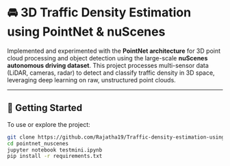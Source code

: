# 🚘 3D Traffic Density Estimation using PointNet & nuScenes

Implemented and experimented with the **PointNet architecture** for 3D point cloud processing and object detection using the large-scale **nuScenes autonomous driving dataset**. This project processes multi-sensor data (LiDAR, cameras, radar) to detect and classify traffic density in 3D space, leveraging deep learning on raw, unstructured point clouds.

---

## 🚀 Getting Started

To use or explore the project:

```bash
git clone https://github.com/Rajatha19/Traffic-density-estimation-using-PointNet.git
cd pointnet_nuscenes
jupyter notebook testmini.ipynb
pip install -r requirements.txt
